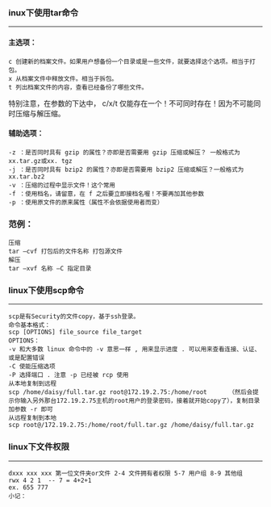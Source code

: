 ### inux下使用tar命令
_____
#### 主选项：
    c 创建新的档案文件。如果用户想备份一个目录或是一些文件，就要选择这个选项。相当于打包。
    x 从档案文件中释放文件。相当于拆包。
    t 列出档案文件的内容，查看已经备份了哪些文件。
特别注意，在参数的下达中， c/x/t 仅能存在一个！不可同时存在！因为不可能同时压缩与解压缩。

#### 辅助选项：
    -z ：是否同时具有 gzip 的属性？亦即是否需要用 gzip 压缩或解压？ 一般格式为xx.tar.gz或xx. tgz
    -j ：是否同时具有 bzip2 的属性？亦即是否需要用 bzip2 压缩或解压？一般格式为xx.tar.bz2  
    -v ：压缩的过程中显示文件！这个常用
    -f ：使用档名，请留意，在 f 之后要立即接档名喔！不要再加其他参数
    -p ：使用原文件的原来属性（属性不会依据使用者而变）
### 范例：
    压缩
    tar –cvf 打包后的文件名称 打包源文件
    解压
    tar –xvf 名称 –C 指定目录
### linux下使用scp命令
___
    scp是有Security的文件copy，基于ssh登录。 
    命令基本格式： 
    scp [OPTIONS] file_source file_target 
    OPTIONS： 
    -v 和大多数 linux 命令中的 -v 意思一样 , 用来显示进度 . 可以用来查看连接、认证、 或是配置错误 
    -C 使能压缩选项 
    -P 选择端口 . 注意 -p 已经被 rcp 使用 
    从本地复制到远程 
    scp /home/daisy/full.tar.gz root@172.19.2.75:/home/root      （然后会提示你输入另外那台172.19.2.75主机的root用户的登录密码，接着就开始copy了），复制目录加参数 -r 即可 
    从远程复制到本地 
    scp root@/172.19.2.75:/home/root/full.tar.gz /home/daisy/full.tar.gz
### linux下文件权限
___
    dxxx xxx xxx 第一位文件夹or文件 2-4 文件拥有者权限 5-7 用户组 8-9 其他组 
    rwx 4 2 1  -- 7 = 4+2+1 
    ex. 655 777
    小记：
